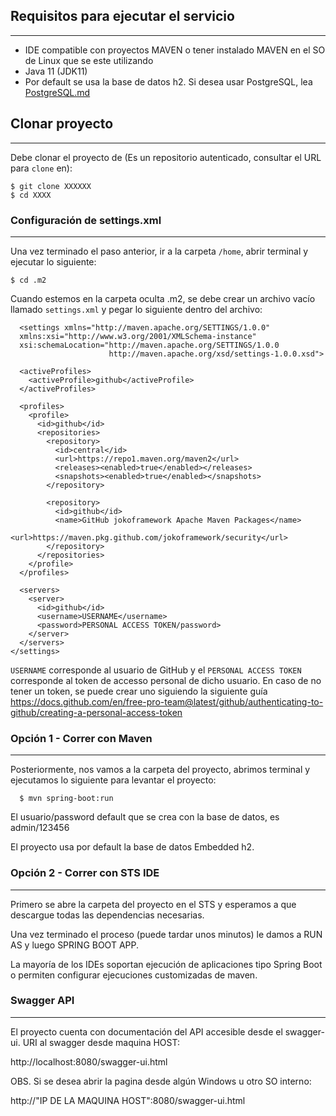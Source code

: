 ## Requisitos para ejecutar el servicio
----
* IDE compatible con proyectos MAVEN o tener instalado MAVEN en el SO de Linux que se este utilizando
* Java 11 (JDK11)
* Por default se usa la base de datos h2. Si desea usar PostgreSQL, lea [PostgreSQL.md](PostgreSQL.md)


## Clonar proyecto
----
Debe clonar el proyecto de (Es un repositorio autenticado, consultar el URL para `clone` en):

```shell
$ git clone XXXXXX
$ cd XXXX
```

### Configuración de settings.xml
----
Una vez terminado el paso anterior, ir a la carpeta `/home`, abrir terminal y ejecutar lo siguiente:

```shell
$ cd .m2
```

Cuando estemos en la carpeta oculta .m2, se debe crear un archivo vacío llamado `settings.xml` y pegar lo siguiente dentro del archivo:

```shell
  <settings xmlns="http://maven.apache.org/SETTINGS/1.0.0"
  xmlns:xsi="http://www.w3.org/2001/XMLSchema-instance"
  xsi:schemaLocation="http://maven.apache.org/SETTINGS/1.0.0
                      http://maven.apache.org/xsd/settings-1.0.0.xsd">

  <activeProfiles>
    <activeProfile>github</activeProfile>
  </activeProfiles>

  <profiles>
    <profile>
      <id>github</id>
      <repositories>
        <repository>
          <id>central</id>
          <url>https://repo1.maven.org/maven2</url>
          <releases><enabled>true</enabled></releases>
          <snapshots><enabled>true</enabled></snapshots>
        </repository>
        
        <repository>
          <id>github</id>
          <name>GitHub jokoframework Apache Maven Packages</name>
          <url>https://maven.pkg.github.com/jokoframework/security</url>
        </repository>
      </repositories>
    </profile>
  </profiles>

  <servers>
    <server>
      <id>github</id>
      <username>USERNAME</username>
      <password>PERSONAL ACCESS TOKEN/password>
    </server>
  </servers>
</settings>
```

`USERNAME` corresponde al usuario de GitHub y el `PERSONAL ACCESS TOKEN` corresponde al token de accesso personal de dicho usuario. En caso de no tener un token, se puede crear uno siguiendo la siguiente guía https://docs.github.com/en/free-pro-team@latest/github/authenticating-to-github/creating-a-personal-access-token

### Opción 1 - Correr con Maven
----
Posteriormente, nos vamos a la carpeta del proyecto, abrimos terminal y ejecutamos lo siguiente para levantar el proyecto:

```shell
  $ mvn spring-boot:run
```

El usuario/password default que se crea con la base de datos, es admin/123456

El proyecto usa por default la base de datos Embedded h2. 

### Opción 2 - Correr con STS IDE
----
Primero se abre la carpeta del proyecto en el STS y esperamos a que descargue todas las dependencias necesarias.

Una vez terminado el proceso (puede tardar unos minutos) le damos a RUN AS y luego SPRING BOOT APP.

La mayoría de los IDEs soportan ejecución de aplicaciones tipo Spring Boot o 
permiten configurar ejecuciones customizadas de maven.

### Swagger API
----
El proyecto cuenta con documentación del API accesible desde el swagger-ui.
URI al swagger desde maquina HOST:

  http://localhost:8080/swagger-ui.html
	
OBS. Si se desea abrir la pagina desde algún Windows u otro SO interno:

  http://"IP DE LA MAQUINA HOST":8080/swagger-ui.html
